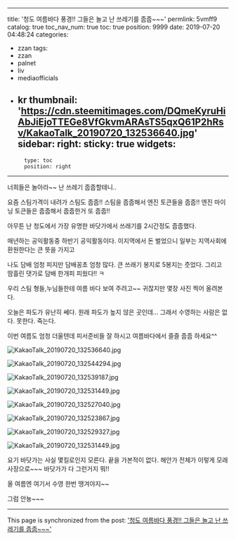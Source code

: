 
---
title: '청도 여름바다 풍경!! 그들은 놀고 난 쓰레기를 줍줍~~~'
permlink: 5vmff9
catalog: true
toc_nav_num: true
toc: true
position: 9999
date: 2019-07-20 04:48:24
categories:
- zzan
tags:
- zzan
- palnet
- liv
- mediaofficials
- kr
thumbnail: 'https://cdn.steemitimages.com/DQmeKyruHiAbJiEjoTTEGe8VfGkvmARAsTS5qxQ61P2hRsv/KakaoTalk_20190720_132536640.jpg'
sidebar:
    right:
        sticky: true
widgets:
    -
        type: toc
        position: right
---


너희들은 놀아라~~ 난 쓰레기 줍줍할테니..

요즘 스팀가격이 내려가 스팀도 줍줍!!
스팀을 줍줍해서 엔진 토큰들을 줍줍!!
엔진 마이닝 토큰들은 줍줍해서 줍줍한거 또 줍줍!!

아무튼 난 청도에서 가장 유명한 바닷가에서
쓰래기를 2시간정도 줍줍했다. 

매년하는 공익활동중 하반기 공익활동이다.
이지역에서 돈 벌었으니 일부는 지역사회에 환원한다는 큰 뜻을 가지고

나도 담배 엄청 피지만 담배꽁초 엄청 많다.
큰 쓰래기 봉지로 5봉지는 줏었다.
그리고  땀흘린 댓가로 담배 한개피 피웠다!! ㅋ

우리 스팀 형들,누님들한테 여름 바다 보여  주려고~~
귀찮지만 몇장 사진 찍어 올려본다. 


오늘은 파도가 유난히 쎄다.
원래 파도가 높지 않은 곳인데... 
그래서 수영하는 사람은 없다.  못한다. 죽는다. 

이번 여름도 엄청 더울텐데 피서준비들 잘 하시고
여름바다에서 즐즐 줍줍 하세요^^

![KakaoTalk_20190720_132536640.jpg](https://cdn.steemitimages.com/DQmeKyruHiAbJiEjoTTEGe8VfGkvmARAsTS5qxQ61P2hRsv/KakaoTalk_20190720_132536640.jpg)

![KakaoTalk_20190720_132544294.jpg](https://cdn.steemitimages.com/DQmdKZa1A8uTaLURvJMqq1Fk7W7PehvDYtzpQYDaDWd9To2/KakaoTalk_20190720_132544294.jpg)

![KakaoTalk_20190720_132539187.jpg](https://cdn.steemitimages.com/DQmbvvpGFhf4abeEsrAdq8q14FJAd7y5WgHKDjbYzbdABkS/KakaoTalk_20190720_132539187.jpg)

![KakaoTalk_20190720_132531449.jpg](https://cdn.steemitimages.com/DQmTo3GF54242xurttjWNZbZy67R5x7dqj7oBR7UMw6CWJA/KakaoTalk_20190720_132531449.jpg)

![KakaoTalk_20190720_132527040.jpg](https://cdn.steemitimages.com/DQmThWXTJJrEXFMiJmdKmWEisg5HrzgmCjD3PRUV52Mex4R/KakaoTalk_20190720_132527040.jpg)

![KakaoTalk_20190720_132523867.jpg](https://cdn.steemitimages.com/DQmXBFBm1nTSg9jt8P9SLD6XGHaXWrKw41EYCYSt1yUu5eo/KakaoTalk_20190720_132523867.jpg)

![KakaoTalk_20190720_132529327.jpg](https://cdn.steemitimages.com/DQmfNZdCnbpdFTk3p9hkJ1qFg44pZXjiR2U4Bd6VbkFdokA/KakaoTalk_20190720_132529327.jpg)

![KakaoTalk_20190720_132531449.jpg](https://cdn.steemitimages.com/DQmTo3GF54242xurttjWNZbZy67R5x7dqj7oBR7UMw6CWJA/KakaoTalk_20190720_132531449.jpg)


요기 바닷가는 사실 몇킬로인지 모른다.
끝을 가본적이 없다.  해안가 전체가 이렇게 모래사장으로~~~
바닷가가 다 그런거지 뭐!!

올 여름엔  여기서 수영 한번 땡겨야지~~

그럼 안뇽~~~

- - -

This page is synchronized from the post: ['청도 여름바다 풍경!! 그들은 놀고 난 쓰레기를 줍줍~~~'](https://steemit.com/@kibumh/5vmff9)

